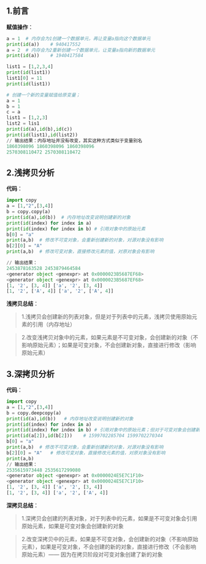 ## 1.前言
**赋值操作**：
```python
a = 1  # 内存会为1创建一个数据单元，再让变量a指向这个数据单元
print(id(a))    # 940417552
a = 2  # 内存会为2重新创建一个数据单元，让变量a指向新的数据单元
print(id(a))    # 1940417584

list1 = [1,2,3,4]
print(id(list1))
list1[0] = 11
print(id(list1))

# 创建一个新的变量赋值给原变量；
a = 1
b = 1
c = a 
list1 = [1,2,3]
list2 = lis1
print(id(a),id(b),id(c))
print(id(list1),id(list2))
// 输出结果：内存地址并没有改变，其实这种方式类似于变量别名
1860398096 1860398096 1860398096
2570308110472 2570308110472
```
## 2.浅拷贝分析
**代码**：
```python
import copy
a = [1,"2",[3,4]]
b = copy.copy(a)
print(id(a),id(b))	# 内存地址改变说明创建新的对象
print(id(index) for index in a)
print(id(index) for index in b)	# 引用对象中的原始元素
b[0] = "a"
print(a,b)	# 修改不可变对象，会重新创建新的对象，对源对象没有影响
b[2][0] = "A"	
print(a,b)	# 修改可变对象，直接修改元素的值，对原对象会有影响

// 输出结果：
2453878163528 2453879464584
<generator object <genexpr> at 0x0000023B5687EF68>
<generator object <genexpr> at 0x0000023B5687EF68>
[1, '2', [3, 4]] ['a', '2', [3, 4]]
[1, '2', ['A', 4]] ['a', '2', ['A', 4]]
```
**浅拷贝总结**：
>1.浅拷贝会创建新的列表对象，但是对于列表中的元素，浅拷贝使用原始元素的引用（内存地址）

>2.改变浅拷贝对象中的元素，如果元素是不可变对象，会创建新的对象（不影响原始元素）；如果是可变对象，不会创建新对象，直接进行修改（影响原始元素）

## 3.深拷贝分析
**代码**：
```python
import copy
a = [1,"2",[3,4]]
b = copy.deepcopy(a)
print(id(a),id(b))	 # 内存地址改变说明创建新的对象
print(id(index) for index in a)
print(id(index) for index in b)	# 引用对象中的原始元素；但对于可变对象会创建新的对象
print(id(a[2]),id(b[2]))	# 1599702285704 1599702270344
b[0] = "a"
print(a,b)	# 修改不可变对象，会重新创建新的对象，对源对象没有影响
b[2][0] = "A"	# 修改可变对象，直接修改元素的值，对原对象没有影响
print(a,b)
// 输出结果： 
2535615973448 2535617299080	
<generator object <genexpr> at 0x0000024E5E7C1F10>
<generator object <genexpr> at 0x0000024E5E7C1F10>
[1, '2', [3, 4]] ['a', '2', [3, 4]]
[1, '2', [3, 4]] ['a', '2', ['A', 4]]
```
**深拷贝总结**：
>1.深拷贝会创建的列表对象，对于列表中的元素，如果是不可变对象会引用原始元素，如果是可变对象会创建新的对象

>2.改变深拷贝中的元素，如果是不可变对象，会创建新的对象（不影响原始元素），如果是可变对象，不会创建的新的对象，直接进行修改（不会影响原始元素）—— 因为在拷贝阶段对可变对象创建了新的对象

